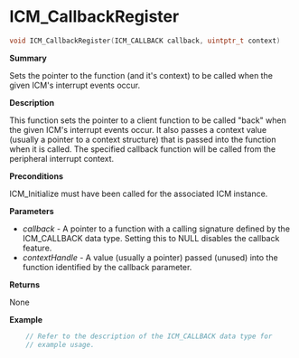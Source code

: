 # ICM_CallbackRegister

```c
void ICM_CallbackRegister(ICM_CALLBACK callback, uintptr_t context)
```

**Summary**

Sets the pointer to the function (and it's context) to be called when the given ICM's interrupt events occur.

**Description**

This function sets the pointer to a client function to be called "back" when the given ICM's interrupt events occur. It also passes a context value (usually a pointer to a context structure) that is passed into the function when it is called. The specified callback function will be called from the peripheral interrupt context.

**Preconditions**

ICM_Initialize must have been called for the associated ICM instance.

**Parameters**

* *callback* - A pointer to a function with a calling signature defined by the ICM_CALLBACK data type. Setting this to NULL disables the callback feature.
* *contextHandle* - A value (usually a pointer) passed (unused) into the function identified by the callback parameter.

**Returns**

None

**Example**

```c
    // Refer to the description of the ICM_CALLBACK data type for
    // example usage.
```
